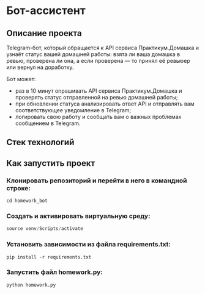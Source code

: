 # Бот-ассистент
## Описание проекта
Telegram-бот, который обращается к API сервиса Практикум.Домашка и узнаёт статус вашей домашней работы: взята ли ваша домашка в ревью, проверена ли она, а если проверена — то принял её ревьюер или вернул на доработку.

Бот может:

- раз в 10 минут опрашивать API сервиса Практикум.Домашка и проверять статус отправленной на ревью домашней работы;
- при обновлении статуса анализировать ответ API и отправлять вам соответствующее уведомление в Telegram;
- логировать свою работу и сообщать вам о важных проблемах сообщением в Telegram.
## Стек технологий

## Как запустить проект
### Клонировать репозиторий и перейти в него в командной строке:

```git clone 
cd homework_bot
```
### Создать и активировать виртуальную среду:

```python -m venv venv
source venv/Scripts/activate
```
### Установить зависимости из файла requirements.txt:

```pip install -r requirements.txt```
### Запустить файл homework.py:

```python homework.py```
